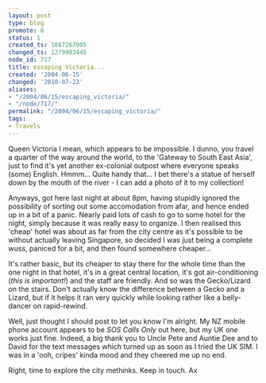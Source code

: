 ```yaml
---
layout: post
type: blog
promote: 0
status: 1
created_ts: 1087267005
changed_ts: 1279903445
node_id: 717
title: escaping Victoria...
created: '2004-06-15'
changed: '2010-07-23'
aliases:
- "/2004/06/15/escaping_victoria/"
- "/node/717/"
permalink: "/2004/06/15/escaping_victoria/"
tags:
- Travels
---
```

Queen Victoria I mean, which appears to be impossible.  I dunno, you travel a quarter of the way around the world, to the 'Gateway to South East Asia', just to find it's yet another ex-colonial outpost where everyone speaks (some) English.  Hmmm...  Quite handy that...  I bet there's a statue of herself down by the mouth of the river - I can add a photo of it to my collection! 

Anyways, got here last night at about 8pm, having stupidly ignored the possibility of sorting out some accomodation from afar, and hence ended up in a bit of a panic.  Nearly paid lots of cash to go to some hotel for the night, simply because it was really easy to organize.  I then realised this 'cheap' hotel was about as far from the city centre as it's possible to be without actually leaving Singapore, so decided I was just being a complete wuss, paniced for a bit, and then found somewhere cheaper...  

It's rather basic, but its cheaper to stay there for the whole time than the one night in that hotel, it's in a great central location, it's got air-conditioning (_this is important!_) and the staff are friendly.  And so was the Gecko/Lizard on the stairs.  Don't actually know the difference between a Gecko and a Lizard, but if it helps it ran very quickly while looking rather like a belly-dancer on rapid-rewind.

Well, just thought I should post to let you know I'm alright.  My NZ mobile phone account appears to be _SOS Calls Only_ out here, but my UK one works just fine.  Indeed, a big thank you to Uncle Pete and Auntie Dee and to David for the text messages which turned up as soon as I tried the UK SIM.  I was in a 'ooh, cripes' kinda mood and they cheered me up no end.

Right, time to explore the city methinks.  Keep in touch.
Ax
